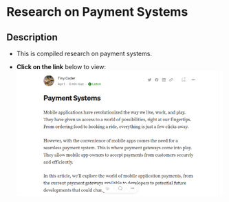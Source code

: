 # Research on Payment Systems

## Description

- This is compiled research on payment systems.

- **Click on the link** below to view:
[![](screenshot.png)](https://medium.com/@charawe.yw/payment-systems-26aafc2a1599)
